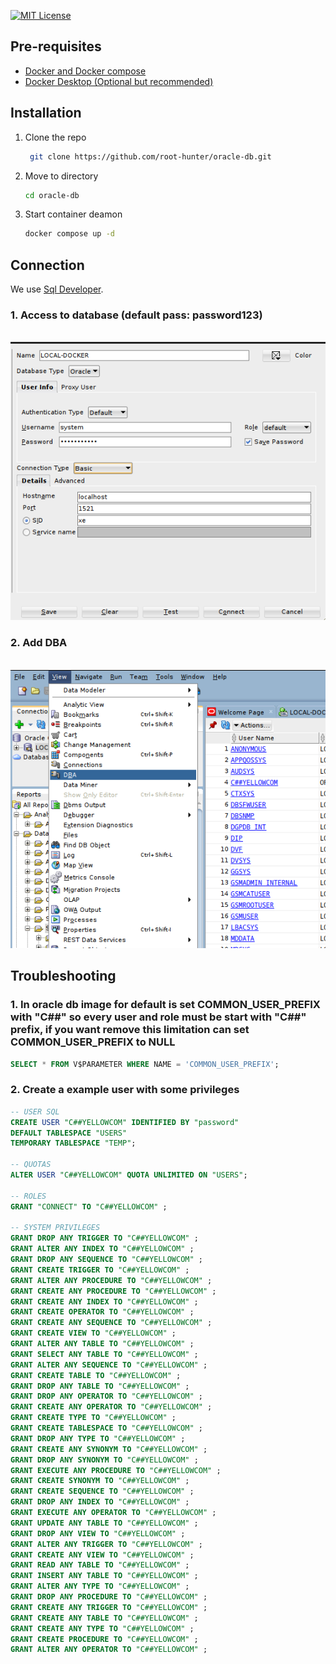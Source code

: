 [![MIT License][license-shield]][license-url]

## Pre-requisites
<ul>
  <li><a href="https://docs.docker.com/compose/install/">Docker and Docker compose</a></li>
  <li><a href="https://www.docker.com/products/docker-desktop/">Docker Desktop (Optional but recommended)</a></li>
</ul>

## Installation
1. Clone the repo
   ```sh
    git clone https://github.com/root-hunter/oracle-db.git
    ```
2. Move to directory
   ```sh
   cd oracle-db
   ```
3. Start container deamon
   ```sh
   docker compose up -d
   ```

## Connection
We use <a href="https://www.oracle.com/database/sqldeveloper/technologies/download/">Sql Developer</a>.

### 1. Access to database (default pass: password123)

<br />
<img src="screenshots/login.png">
<br />

### 2. Add DBA

<br />
<img src="screenshots/dba.png">
<br />

## Troubleshooting
### 1. In oracle db image for default is set COMMON_USER_PREFIX with "C##" so every user and role must be start with "C##" prefix, if you want remove this limitation can set COMMON_USER_PREFIX to NULL
```sql
SELECT * FROM V$PARAMETER WHERE NAME = 'COMMON_USER_PREFIX';
```
### 2. Create a example user with some privileges
```sql
-- USER SQL
CREATE USER "C##YELLOWCOM" IDENTIFIED BY "password"  
DEFAULT TABLESPACE "USERS"
TEMPORARY TABLESPACE "TEMP";

-- QUOTAS
ALTER USER "C##YELLOWCOM" QUOTA UNLIMITED ON "USERS";

-- ROLES
GRANT "CONNECT" TO "C##YELLOWCOM" ;

-- SYSTEM PRIVILEGES
GRANT DROP ANY TRIGGER TO "C##YELLOWCOM" ;
GRANT ALTER ANY INDEX TO "C##YELLOWCOM" ;
GRANT DROP ANY SEQUENCE TO "C##YELLOWCOM" ;
GRANT CREATE TRIGGER TO "C##YELLOWCOM" ;
GRANT ALTER ANY PROCEDURE TO "C##YELLOWCOM" ;
GRANT CREATE ANY PROCEDURE TO "C##YELLOWCOM" ;
GRANT CREATE ANY INDEX TO "C##YELLOWCOM" ;
GRANT CREATE OPERATOR TO "C##YELLOWCOM" ;
GRANT CREATE ANY SEQUENCE TO "C##YELLOWCOM" ;
GRANT CREATE VIEW TO "C##YELLOWCOM" ;
GRANT ALTER ANY TABLE TO "C##YELLOWCOM" ;
GRANT SELECT ANY TABLE TO "C##YELLOWCOM" ;
GRANT ALTER ANY SEQUENCE TO "C##YELLOWCOM" ;
GRANT CREATE TABLE TO "C##YELLOWCOM" ;
GRANT DROP ANY TABLE TO "C##YELLOWCOM" ;
GRANT DROP ANY OPERATOR TO "C##YELLOWCOM" ;
GRANT CREATE ANY OPERATOR TO "C##YELLOWCOM" ;
GRANT CREATE TYPE TO "C##YELLOWCOM" ;
GRANT CREATE TABLESPACE TO "C##YELLOWCOM" ;
GRANT DROP ANY TYPE TO "C##YELLOWCOM" ;
GRANT CREATE ANY SYNONYM TO "C##YELLOWCOM" ;
GRANT DROP ANY SYNONYM TO "C##YELLOWCOM" ;
GRANT EXECUTE ANY PROCEDURE TO "C##YELLOWCOM" ;
GRANT CREATE SYNONYM TO "C##YELLOWCOM" ;
GRANT CREATE SEQUENCE TO "C##YELLOWCOM" ;
GRANT DROP ANY INDEX TO "C##YELLOWCOM" ;
GRANT EXECUTE ANY OPERATOR TO "C##YELLOWCOM" ;
GRANT UPDATE ANY TABLE TO "C##YELLOWCOM" ;
GRANT DROP ANY VIEW TO "C##YELLOWCOM" ;
GRANT ALTER ANY TRIGGER TO "C##YELLOWCOM" ;
GRANT CREATE ANY VIEW TO "C##YELLOWCOM" ;
GRANT READ ANY TABLE TO "C##YELLOWCOM" ;
GRANT INSERT ANY TABLE TO "C##YELLOWCOM" ;
GRANT ALTER ANY TYPE TO "C##YELLOWCOM" ;
GRANT DROP ANY PROCEDURE TO "C##YELLOWCOM" ;
GRANT CREATE ANY TRIGGER TO "C##YELLOWCOM" ;
GRANT CREATE ANY TABLE TO "C##YELLOWCOM" ;
GRANT CREATE ANY TYPE TO "C##YELLOWCOM" ;
GRANT CREATE PROCEDURE TO "C##YELLOWCOM" ;
GRANT ALTER ANY OPERATOR TO "C##YELLOWCOM" ;
```

[license-shield]: https://img.shields.io/github/license/othneildrew/Best-README-Template.svg?style=for-the-badge
[license-url]: https://github.com/root-hunter/oracle-db/blob/master/LICENSE
